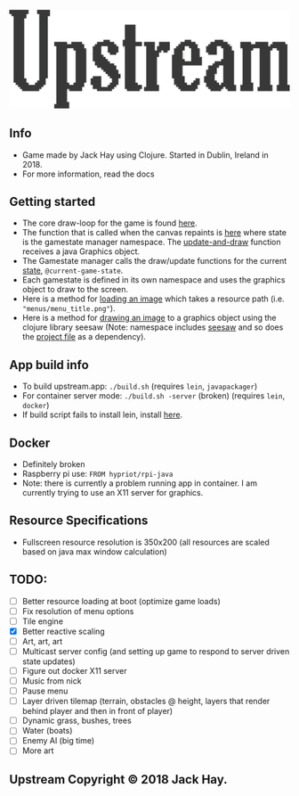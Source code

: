 ![HAY](https://github.com/jackHay22/upstream/blob/master/resources/app/readme_title.png)

## Info
- Game made by Jack Hay using Clojure. Started in Dublin, Ireland in 2018.
- For more information, read the docs

## Getting started
- The core draw-loop for the game is found [here](https://github.com/jackHay22/upstream/blob/master/src/upstream/engine/gamewindow.clj).
- The function that is called when the canvas repaints is [here](https://github.com/jackHay22/upstream/blob/344ae8c62e00350f3b923db6651b24b75fbe9570/src/upstream/engine/gamewindow.clj#L24) where state is the gamestate manager namespace.  The [update-and-draw](https://github.com/jackHay22/upstream/blob/344ae8c62e00350f3b923db6651b24b75fbe9570/src/upstream/gamestate/gsmanager.clj#L39) function receives a java Graphics object.
- The Gamestate manager calls the draw/update functions for the current [state](https://github.com/jackHay22/upstream/blob/344ae8c62e00350f3b923db6651b24b75fbe9570/src/upstream/gamestate/gsmanager.clj#L8), ``` @current-game-state ```.
- Each gamestate is defined in its own namespace and uses the graphics object to draw to the screen.
- Here is a method for [loading an image](https://github.com/jackHay22/upstream/blob/344ae8c62e00350f3b923db6651b24b75fbe9570/src/upstream/utilities/images.clj#L10) which takes a resource path (i.e. ``` "menus/menu_title.png" ```).
- Here is a method for [drawing an image](https://github.com/jackHay22/upstream/blob/344ae8c62e00350f3b923db6651b24b75fbe9570/src/upstream/utilities/images.clj#L36) to a graphics object using the clojure library seesaw (Note: namespace includes [seesaw](https://github.com/jackHay22/upstream/blob/344ae8c62e00350f3b923db6651b24b75fbe9570/src/upstream/utilities/images.clj#L3) and so does the [project file](https://github.com/jackHay22/upstream/blob/344ae8c62e00350f3b923db6651b24b75fbe9570/project.clj#L4) as a dependency). 

## App build info
- To build upstream.app: ``` ./build.sh ``` (requires ``` lein ```, ``` javapackager ```)
- For container server mode: ``` ./build.sh -server ``` (broken) (requires ``` lein ```, ``` docker ```)
- If build script fails to install lein, install [here](https://leiningen.org/#install).

## Docker
- Definitely broken
- Raspberry pi use: ``` FROM hypriot/rpi-java ```
- Note: there is currently a problem running app in container.  I am currently trying to use an X11 server for graphics.

## Resource Specifications
- Fullscreen resource resolution is 350x200 (all resources are scaled based on java max window calculation)

## TODO:
- [ ] Better resource loading at boot (optimize game loads)
- [ ] Fix resolution of menu options
- [ ] Tile engine
- [x] Better reactive scaling
- [ ] Art, art, art
- [ ] Multicast server config (and setting up game to respond to server driven state updates)
- [ ] Figure out docker X11 server
- [ ] Music from nick
- [ ] Pause menu
- [ ] Layer driven tilemap (terrain, obstacles @ height, layers that render behind player and then in front of player)
- [ ] Dynamic grass, bushes, trees
- [ ] Water (boats)
- [ ] Enemy AI (big time)
- [ ] More art

## Upstream Copyright © 2018 Jack Hay.
